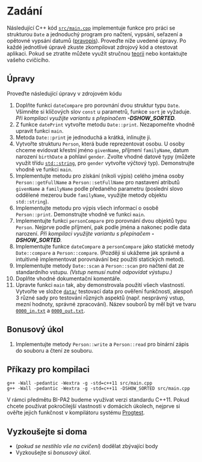 # Zadání

Následující C++ kód [`src/main.cpp`](src/main.cpp) implementuje funkce pro práci se strukturou `Date` a jednoduchý program pro načtení, vypsání, seřazení a opětovné vypsání datumů ([pravopis](http://prirucka.ujc.cas.cz/?slovo=datum)). Proveďte níže uvedené úpravy. Po každé jednotlivé úpravě zkuste zkompilovat zdrojový kód a otestovat aplikaci. Pokud se ztratíte můžete využít stručnou [teorii](teorie.md) nebo kontaktujte vašeho cvičícího.

## Úpravy

Proveďte následující úpravy v zdrojovém kódu

1. Doplňte funkci `dateCompare` pro porovnání dvou struktur typu `Date`. Všimněte si klíčových slov `const` u parametrů, funkce `sort` je vyžaduje. *Při kompilaci využijte variantu s přepínačem **-DSHOW_SORTED**.*
2. Z funkce `datePrint` vytvořte metodu `Date::print`. Nezapomeňte vhodně upravit funkci `main`.
3. Metoda `Date::print` je jednoduchá a krátká, inlinujte ji.
4. Vytvořte strukturu `Person`, která bude reprezentovat osobu. U osoby chceme evidovat křestní jméno `givenName`, příjmení `familyName`, datum narození `birthDate` a pohlaví `gender`. Zvolte vhodné datové typy (můžete využít třídu [`std::string`](https://en.cppreference.com/w/cpp/string/basic_string), pro `gender` vytvořte výčtový typ). Demonstrujte vhodně ve funkci `main`.
5. Implementujte metodu pro získání (nikoli výpis) celého jména osoby `Person::getFullName` a `Person::setFullName` pro nastavení atributů `givenName` a `familyName` podle předaného parametru (poslední slovo oddělené mezerou bude `familyName`, využijte metody objektu `std::string`).
6. Implementujte metodu pro výpis všech informací o osobě `Person::print`. Demonstrujte vhodně ve funkci `main`.
7. Implementujte funkci `personCompare` pro porovnání dvou objektů typu `Person`. Nejprve podle příjmení, pak podle jména a nakonec podle data narození. *Při kompilaci využijte variantu s přepínačem **-DSHOW_SORTED**.*
8. Implementujte funkce `dateCompare` a `personCompare` jako statické metody `Date::compare` a `Person::compare`. (Později si ukážeme jak správně a intuitivně implementovat porovnávání bez použití statických metod).
9. Implementujte metody `Date::scan` a `Person::scan` pro načtení dat ze standardního vstupu. *(Vstup nemusí nutně odpovídat výstupu.)*
10. Doplňte vhodné dokumentační komentáře.
11. Upravte funkci `main` tak, aby demonstrovala použití všech vlastností. Vytvořte ve složce [`data/`](data/) testovací data pro ověření funkčnosti, alespoň 3 různé sady pro testování různých aspektů (např. nesprávný vstup, mezní hodnoty, správné zpracování). Název souborů by měl být ve tvaru [`0000_in.txt`](data/0000_in.txt) a [`0000_out.txt`](data/0000_out.txt).

## Bonusový úkol

1. Implementujte metody `Person::write` a `Person::read` pro binární zápis do souboru a čtení ze souboru.

## Příkazy pro kompilaci
```
g++ -Wall -pedantic -Wextra -g -std=c++11 src/main.cpp
g++ -Wall -pedantic -Wextra -g -std=c++11 -DSHOW_SORTED src/main.cpp
```

V rámci předmětu BI-PA2 budeme využívat verzi standardu C++11. Pokud chcete používat pokročilejší vlastnosti v domácích úkolech, nejprve si ověřte jejich funkčnost v kompilátoru systému [Progtest](https://progtest.fit.cvut.cz/).

## Vyzkoušejte si doma

- (*pokud se nestihlo vše na cvičení*) dodělat zbývající body
- Vyzkoušejte si *bonusový úkol*.
